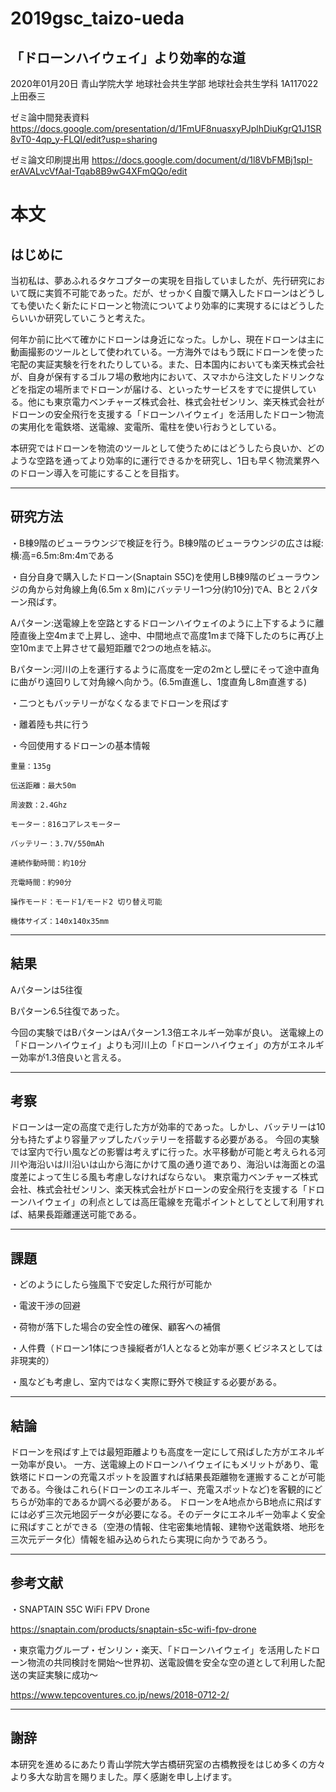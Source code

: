 # 2019gsc_taizo-ueda

## 「ドローンハイウェイ」より効率的な道
2020年01月20日
青山学院大学 地球社会共生学部 地球社会共生学科
1A117022上田泰三

ゼミ論中間発表資料
https://docs.google.com/presentation/d/1FmUF8nuasxyPJplhDiuKgrQ1J1SR8vT0-4qp_y-FLQI/edit?usp=sharing

ゼミ論文印刷提出用
https://docs.google.com/document/d/1l8VbFMBj1spI-erAVALvcVfAaI-Tqab8B9wG4XFmQQo/edit

# 本文

## はじめに
当初私は、夢あふれるタケコプターの実現を目指していましたが、先行研究において既に実質不可能であった。だが、せっかく自腹で購入したドローンはどうしても使いたく新たにドローンと物流についてより効率的に実現するにはどうしたらいいか研究していこうと考えた。

何年か前に比べて確かにドローンは身近になった。しかし、現在ドローンは主に動画撮影のツールとして使われている。一方海外ではもう既にドローンを使った宅配の実証実験を行をれたりしている。また、日本国内においても楽天株式会社が、自身が保有するゴルフ場の敷地内において、スマホから注文したドリンクなどを指定の場所までドローンが届ける、といったサービスをすでに提供している。他にも東京電力ベンチャーズ株式会社、株式会社ゼンリン、楽天株式会社がドローンの安全飛行を支援する「ドローンハイウェイ」を活用したドローン物流の実用化を電鉄塔、送電線、変電所、電柱を使い行おうとしている。

本研究ではドローンを物流のツールとして使うためにはどうしたら良いか、どのような空路を通ってより効率的に運行できるかを研究し、1日も早く物流業界へのドローン導入を可能にすることを目指す。
***
## 研究方法
・B棟9階のビューラウンジで検証を行う。B棟9階のビューラウンジの広さは縦:横:高=6.5m:8m:4mである

・自分自身で購入したドローン(Snaptain S5C)を使用しB棟9階のビューラウンジの角から対角線上角(6.5m x 8m)にバッテリー1つ分(約10分)でA、Bと２パターン飛ばす。

Aパターン:送電線上を空路とするドローンハイウェイのように上下するように離陸直後上空4mまで上昇し、途中、中間地点で高度1mまで降下したのちに再び上空10mまで上昇させて最短距離で2つの地点を結ぶ。

Bパターン:河川の上を運行するように高度を一定の2mとし壁にそって途中直角に曲がり遠回りして対角線へ向かう。(6.5m直進し、1度直角し8m直進する)

・二つともバッテリーがなくなるまでドローンを飛ばす

・離着陸も共に行う

・今回使用するドローンの基本情報
```
重量：135g

伝送距離：最大50m

周波数：2.4Ghz

モーター：816コアレスモーター

バッテリー：3.7V/550mAh

連続作動時間：約10分

充電時間：約90分

操作モード：モード1/モード2 切り替え可能

機体サイズ：140x140x35mm
```
***
## 結果
Aパターンは5往復

Bパターン6.5往復であった。

今回の実験ではBパターンはAパターン1.3倍エネルギー効率が良い。
送電線上の「ドローンハイウェイ」よりも河川上の「ドローンハイウェイ」の方がエネルギー効率が1.3倍良いと言える。
***
## 考察
ドローンは一定の高度で走行した方が効率的であった。しかし、バッテリーは10分も持たずより容量アップしたバッテリーを搭載する必要がある。
今回の実験では室内で行い風などの影響は考えずに行った。水平移動が可能と考えられる河川や海沿いは川沿いは山から海にかけて風の通り道であり、海沿いは海面との温度差によって生じる風も考慮しなければならない。
東京電力ベンチャーズ株式会社、株式会社ゼンリン、楽天株式会社がドローンの安全飛行を支援する「ドローンハイウェイ」の利点としては高圧電線を充電ポイントとしてとして利用すれば、結果長距離運送可能である。
***
## 課題
・どのようにしたら強風下で安定した飛行が可能か

・電波干渉の回避

・荷物が落下した場合の安全性の確保、顧客への補償

・人件費（ドローン1体につき操縦者が1人となると効率が悪くビジネスとしては非現実的）

・風なども考慮し、室内ではなく実際に野外で検証する必要がある。
***
## 結論
ドローンを飛ばす上では最短距離よりも高度を一定にして飛ばした方がエネルギー効率が良い。
一方、送電線上のドローンハイウェイにもメリットがあり、電鉄塔にドローンの充電スポットを設置すれば結果長距離物を運搬することが可能である。今後はこれら(ドローンのエネルギー、充電スポットなど)を客観的にどちらが効率的であるか調べる必要がある。
ドローンをA地点からB地点に飛ばすには必ず三次元地図データが必要になる。そのデータにエネルギー効率よく安全に飛ばすことができる（空港の情報、住宅密集地情報、建物や送電鉄塔、地形を三次元データ化）情報を組み込められたら実現に向かうであろう。
***
## 参考文献
・SNAPTAIN S5C WiFi FPV Drone

https://snaptain.com/products/snaptain-s5c-wifi-fpv-drone

・東京電力グループ・ゼンリン・楽天、「ドローンハイウェイ」を活用したドローン物流の共同検討を開始～世界初、送電設備を安全な空の道として利用した配送の実証実験に成功～

https://www.tepcoventures.co.jp/news/2018-0712-2/
***
## 謝辞
本研究を進めるにあたり青山学院大学古橋研究室の古橋教授をはじめ多くの方々より多大な助言を賜りました。厚く感謝を申し上げます。
